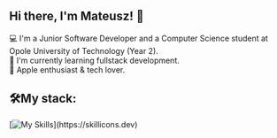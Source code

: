 ## Hi there, I'm Mateusz! 👋

💻 I'm a Junior Software Developer and a Computer Science student at Opole University of Technology (Year 2).  
🌱 I'm currently learning fullstack development.  
🍎 Apple enthusiast & tech lover.

## 🛠️My stack:

[![My Skills](https://skillicons.dev/icons?i=html,css,dotnet,cs,git,vscode,visualstudio,apple,windows,)](https://skillicons.dev)
<!--
**matschmolke/matschmolke** is a ✨ _special_ ✨ repository because its `README.md` (this file) appears on your GitHub profile.

Here are some ideas to get you started:

- 🔭 I’m currently working on ...
- 🌱 I’m currently learning ...
- 👯 I’m looking to collaborate on ...
- 🤔 I’m looking for help with ...
- 💬 Ask me about ...
- 📫 How to reach me: ...
- 😄 Pronouns: ...
- ⚡ Fun fact: ...
-->
